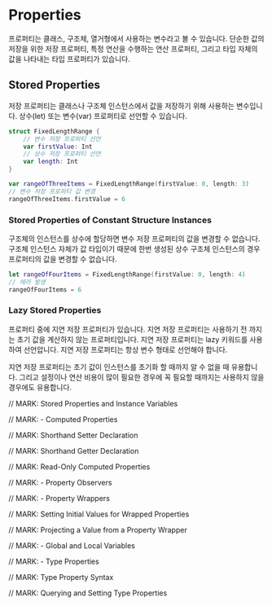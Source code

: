 # Properties

프로퍼티는 클래스, 구조체, 열거형에서 사용하는 변수라고 볼 수 있습니다. 단순한 값의 저장을 위한 저장 프로퍼티, 특정 연산을 수행하는 연산 프로퍼티, 그리고 타입 자체의 값을 나타내는 타입 프로퍼티가 있습니다.

## Stored Properties

저장 프로퍼티는 클래스나 구조체 인스턴스에서 값을 저장하기 위해 사용하는 변수입니다. 상수(let) 또는 변수(var) 프로퍼티로 선언할 수 있습니다.

```swift
struct FixedLengthRange {
    // 변수 저장 프로퍼티 선언
    var firstValue: Int
    // 상수 저장 프로퍼티 선언
    var length: Int
}

var rangeOfThreeItems = FixedLengthRange(firstValue: 0, length: 3)
// 변수 저장 프로퍼티 값 변경
rangeOfThreeItems.firstValue = 6
```

### Stored Properties of Constant Structure Instances

구조체의 인스턴스를 상수에 할당하면 변수 저장 프로퍼티의 값을 변경할 수 없습니다. 구조체 인스턴스 자체가 값 타입이기 때문에 한번 생성된 상수 구조체 인스턴스의 경우 프로퍼티의 값을 변경할 수 없습니다.

```swift
let rangeOfFourItems = FixedLengthRange(firstValue: 0, length: 4)
// 에러 발생
rangeOfFourItems = 6
```

### Lazy Stored Properties

프로퍼티 중에 지연 저장 프로퍼티가 있습니다. 지연 저장 프로퍼티는 사용하기 전 까지는 초기 값을 계산하지 않는 프로퍼티입니다. 지연 저장 프로퍼티는 lazy 키워드를 사용하여 선언압니다. 지연 저장 프로퍼티는 항상 변수 형태로 선언해야 합니다.

지연 저장 프로퍼티는 초기 값이 인스턴스를 초기화 할 때까지 알 수 없을 때 유용합니다. 그리고 설정이나 연산 비용이 많이 필요한 경우에 꼭 필요할 때까지는 사용하지 않을 경우에도 유용합니다.

// MARK: Stored Properties and Instance Variables



// MARK: - Computed Properties



// MARK: Shorthand Setter Declaration



// MARK: Shorthand Getter Declaration



// MARK: Read-Only Computed Properties



// MARK: - Property Observers



// MARK: - Property Wrappers



// MARK: Setting Initial Values for Wrapped Properties



// MARK: Projecting a Value from a Property Wrapper



// MARK: - Global and Local Variables



// MARK: - Type Properties



// MARK: Type Property Syntax



// MARK: Querying and Setting Type Properties